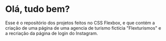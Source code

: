 # Olá, tudo bem?

Esse é o repositório dos projetos feitos no CSS Flexbox, e que contém a criação de uma página de uma agencia de turismo fictícia "Flexturismos" e a recriação da página de login do Instagram.

